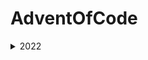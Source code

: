# AdventOfCode
<details>
  <summary>2022</summary>

  ### Puzzle

  1.[Calorie Counting](./AdventOfCode2022/AdventOfCode2022/input/day01/puzzle.md#puzzle)
  - [Solution](./AdventOfCode2022/AdventOfCode2022/Day01.cs#solution)

  2.[Rock Paper Scissors](./AdventOfCode2022/AdventOfCode2022/input/day02/puzzle.md#puzzle)
  - [Solution](./AdventOfCode2022/AdventOfCode2022/Day02.cs#solution)

  3.[Rucksack Reorganization](./AdventOfCode2022/AdventOfCode2022/input/day03/puzzle.md#puzzle)
  - [Solution](./AdventOfCode2022/AdventOfCode2022/Day03.cs#solution)

  4.[ Camp Cleanup](./AdventOfCode2022/AdventOfCode2022/input/day04/puzzle.md#puzzle)
  - [Solution](./AdventOfCode2022/AdventOfCode2022/Day04.cs#solution)

  5.[Supply Stacks](./AdventOfCode2022/AdventOfCode2022/input/day05/puzzle.md#puzzle)
  - [Solution](./AdventOfCode2022/AdventOfCode2022/Day05.cs#solution)

  6.[Tuning Trouble](./AdventOfCode2022/AdventOfCode2022/input/day06/puzzle.md#puzzle)
  - [Solution](./AdventOfCode2022/AdventOfCode2022/Day06.cs#solution)
 
  7.[No Space Left On Device](./AdventOfCode2022/AdventOfCode2022/input/day07/puzzle.md#puzzle)
  - [Solution](./AdventOfCode2022/AdventOfCode2022/Day07.cs#solution)

  8.[Tuning Trouble](./AdventOfCode2022/AdventOfCode2022/input/day08/puzzle.md#puzzle)
  - [Solution](./AdventOfCode2022/AdventOfCode2022/Day08.cs#solution)

  9.[Rope Bridge](./AdventOfCode2022/AdventOfCode2022/input/day09/puzzle.md#puzzle)
  - [Solution](./AdventOfCode2022/AdventOfCode2022/Day09.cs#solution)

  10.[Cathode-Ray Tube](./AdventOfCode2022/AdventOfCode2022/input/day10/puzzle.md#puzzle)
  - [Solution](./AdventOfCode2022/AdventOfCode2022/Day10.cs#solution)

  11.[Monkey in the Middle](./AdventOfCode2022/AdventOfCode2022/input/day11/puzzle.md#puzzle)
  - [Solution](./AdventOfCode2022/AdventOfCode2022/Day11.cs#solution)

  12.[Monkey in the Middle](./AdventOfCode2022/AdventOfCode2022/input/day12/puzzle.md#puzzle)
  - [Solution](./AdventOfCode2022/AdventOfCode2022/Day12.cs#solution)


</details>
